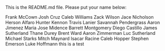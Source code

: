 This is the README.md file. Please put your name below:

Frank McCown
Josh Cruz
Caleb Williams
Zack Wilson
Jace Nicholson
Herson Alfaro
Hunter Kennon
Travis Lanier
Savannah Pendergrass
Aaron Jimenez
Maria Jose Midence
Barrett Montgomery
Diego Castillo
James Sutherland
Thane Durey
Brent Ward
Aaron Zimmerman
Luc Sutherland
Michael Starks
Mitch Maynard
Isacar Racine
Caleb Hopper
Stephen Emerson
Luke Hoffmann
this is a test
